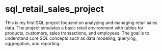 # sql_retail_sales_project
This is my first SQL project focused on analyzing and managing retail sales data. The project simulates a basic retail environment with tables for products, customers, sales transactions, and employees. The goal is to understand core SQL concepts such as data modeling, querying, aggregation, and reporting.
